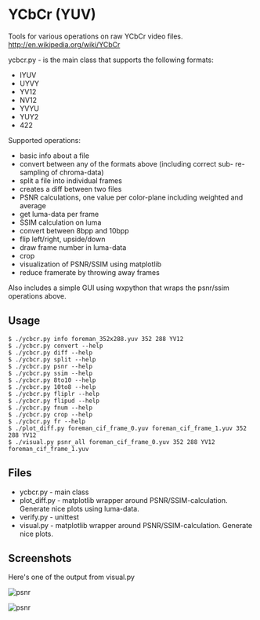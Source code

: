 YCbCr (YUV)
===========

Tools for various operations on raw YCbCr video files.
http://en.wikipedia.org/wiki/YCbCr

ycbcr.py - is the main class that supports the following formats:

* IYUV
* UYVY
* YV12
* NV12
* YVYU
* YUY2
* 422

Supported operations:

* basic info about a file
* convert between any of the formats above (including correct sub- re-sampling of chroma-data)
* split a file into individual frames
* creates a diff between two files
* PSNR calculations, one value per color-plane including weighted and average
* get luma-data per frame
* SSIM calculation on luma
* convert between 8bpp and 10bpp
* flip left/right, upside/down
* draw frame number in luma-data
* crop
* visualization of PSNR/SSIM using matplotlib
* reduce framerate by throwing away frames

Also includes a simple GUI using wxpython that wraps
the psnr/ssim operations above.

Usage
-----

	$ ./ycbcr.py info foreman_352x288.yuv 352 288 YV12
	$ ./ycbcr.py convert --help
	$ ./ycbcr.py diff --help
	$ ./ycbcr.py split --help
	$ ./ycbcr.py psnr --help
	$ ./ycbcr.py ssim --help
	$ ./ycbcr.py 8to10 --help
	$ ./ycbcr.py 10to8 --help
	$ ./ycbcr.py fliplr --help
	$ ./ycbcr.py flipud --help
	$ ./ycbcr.py fnum --help
	$ ./ycbcr.py crop --help
	$ ./ycbcr.py fr --help
	$ ./plot_diff.py foreman_cif_frame_0.yuv foreman_cif_frame_1.yuv 352 288 YV12
	$ ./visual.py psnr_all foreman_cif_frame_0.yuv 352 288 YV12 foreman_cif_frame_1.yuv
Files
-----

* ycbcr.py - main class
* plot_diff.py - matplotlib wrapper around PSNR/SSIM-calculation. Generate nice plots using luma-data.
* verify.py - unittest
* visual.py - matplotlib wrapper around PSNR/SSIM-calculation. Generate nice plots.

Screenshots
-----------

Here's one of the output from visual.py

![psnr](figgis.github.com/yuv-tools/figure_1.png)

![psnr](http://figgis.github.io/yuv-tools/figure_1.png)

